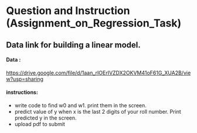 # Question and Instruction (Assignment_on_Regression_Task)
## Data link for building a linear model.

#### Data : 
https://drive.google.com/file/d/1aan_rIOErIVZDX2OKVM41oF61G_XUA2B/view?usp=sharing

#### instructions:
- write code to find w0 and w1. print them in the screen.
- predict value of y when x is the last 2 digits of your roll number. Print predicted y in the screen.
- upload pdf to submit